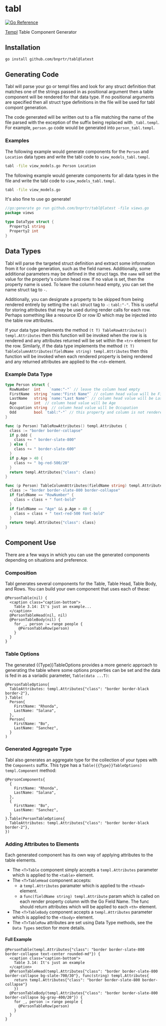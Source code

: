 # tabl

[![Go Reference](https://pkg.go.dev/badge/github.com/bnprtr/tabl.svg)](https://pkg.go.dev/github.com/bnprtr/tabl)

[Templ](https://templ.guide) Table Component Generator

## Installation

```sh
go install github.com/bnprtr/tabl@latest
```

## Generating Code

Tabl will parse your go or templ files and look for any struct definition that matches
one of the strings passed in as positional argument then a table component 
will be rendered for that data type. If no positional arguments are specified then
all struct type definitions in the file will be used for tabl compont generation.

The code generated will be written out to a file matching the name of the file
parsed with the exception of the suffix being replaced with `_tabl.templ`. For example,
`person.go` code would be generated into `person_tabl.templ`.

### Examples

The following example would generate components for the `Person` and `Location` data
types and write the tabl code to `view_models_tabl.templ`.

```sh
tabl -file view_models.go Person Location
```

The following example would generate components for all data types in the file
and write the tabl code to `view_models_tabl.templ`.

```sh
tabl -file view_models.go
```

It's also fine to use go generate!

```go
//go:generate go run github.com/bnprtr/tabl@latest -file views.go
package views

type DataType struct {
  Property1 string
  Property2 int
}
```

## Data Types

Tabl will parse the targeted struct definition and extract some information from
it for code generation, such as the field names. Additionally, some additional
parameters may be defined in the struct tags. the `name` will set the value
for the property's column head row. If no value is set, then the property name
is used. To leave the column head empty, you can set the name struct tag to `-`.

Additionally, you can designate a property to be skipped from being rendered entirely
by setting the `tabl` struct tag to `-`: ````tabl:"-"````. This is useful for storing
attributes that may be used during render calls for each row. Perhaps something like
a resource ID or row ID which may be injected into the table row attributes.

If your data type implements the method `(t T) TableRowAttributes() templ.Attributes`
then this function will be invoked when the row is is rendered and any attributes
returned will be set within the `<tr>` element for the row. Similarly, if the data
type implements the method `(t T) TableColumnAttributes(fieldName string)
templ.Attributes` then this function will be invoked when each rendered property
is being rendered and any returned attributes are applied to the `<td>` element.

### Example Data Type

```go
type Person struct {
  RowNumber  int    `name:"-"` // leave the column head empty
  FirstName  string `name:"First Name"` // column head value will be First Name
  LastName   string `name:"Last Name"` // column head value will be Last Name
  Age        int  // column head value will be Age
  Occupation string  // column head value will be Occupation
  Odd        bool `tabl:"-"` // this property and column is not rendered in the table
}

func (p Person) TableRowAttributes() templ.Attributes {
  class := "border border-collapse"
  if p.Odd {
    class += " border-slate-800"
  } else {
    class += " border-slate-600"
  }
  if p.Age > 40 {
    class += " bg-red-500/20"
  }
  return templ.Attributes{"class": class}
}

func (p Person) TableColumnAttributes(fieldName string) templ.Attributes {
  class := "border border-slate-800 border-collapse"
  if fieldName == "RowNumber" {
    class = class + " font-bold"
  }
  if fieldName == "Age" && p.Age > 40 {
    class = class + " text-red-500 font-bold"
  }
  return templ.Attributes{"class": class}
}
```

## Component Use

There are a few ways in which you can use the generated components depending
on situations and preference.

### Composition

Tabl generates several components for the Table, Table Head, Table Body,
and Rows. You can build your own component that uses each of these:

```templ
@PersonTable(nil) {
  <caption class="caption-bottom">
    Table 3.14: It's just an example...
  </caption>
  @PersonTableHead(nil, nil)
  @PersonTableBody(nil) {
    for _, person := range people {
      @PersonTableRow(person)
    }
  }
}
```

### Table Options

The generated {{Type}}TableOptions provides a more generic approach
to generating the table where some options properties can be set and
the data is fed in as a variadic parameter, `Table(data ...T)`:

```templ
@PersonTableOptions{
  TableAttributes: templ.Attributes{"class": "border border-black border-2"},
}.Table(
  Person{
    FirstName: "Rhonda",
    LastName: "Salana",
  },
  Person{
    FirstName: "Bo",
    LastName: "Sanchez",
  }
)
```

### Generated Aggregate Type

Tabl also generates an aggregate type for the collection of your
types with the `Components` suffix. This type has a
`Table({{Type}}TableOptions) templ.Component` method:

```templ
@PersonComponents{
  {
    FirstName: "Rhonda",
    LastName: "Salana",
  },
  {
    FirstName: "Bo",
    LastName: "Sanchez",
  }
}.Table(PersonTableOptions{
  TableAttributes: templ.Attributes{"class": "border border-black border-2"},
})
```

### Adding Attributes to Elements

Each generated component has its own way of applying attributes to the table
elements.

* The `<T>Table`  component simply accepts a `templ.Attributes`
parameter which is applied to the `<table>` element.
* The `<T>TableHead` component accepts:
  * a `templ.Attributes` paramater which is applied to the `<thead>` element.
  * a `func(fieldName string) templ.Attribute` param which is called on each
    render property column with the Go Field Name. The func should return
    attributes which will be applied to each `<th>` element.
* The `<T>TableBody` component accepts a `templ.Attributes` parameter which
is applied to the `<tbody>` element.
* The `<T>TableRow` attributes are set using Data Type methods, see
the `Data Types` section for more details.

#### Full Example

```templ
@PersonTable(templ.Attributes{"class": "border border-slate-800 border-collapse text-center rounded-md"}) {
  <caption class="caption-bottom">
    Table 3.14: It's just an example
  </caption>
  @PersonTableHead(templ.Attributes{"class": "border border-slate-800 border-collapse bg-slate-700/30"}, func(string) templ.Attributes{
    return templ.Attributes{"class": "border border-slate-800 border-collapse"}
    })
  @PersonTableBody(templ.Attributes{"class": "border border-slate-800 border-collapse bg-gray-400/20"}) {
    for _, person := range people {
      @PersonTableRow(person)
    }
  }
}
```
